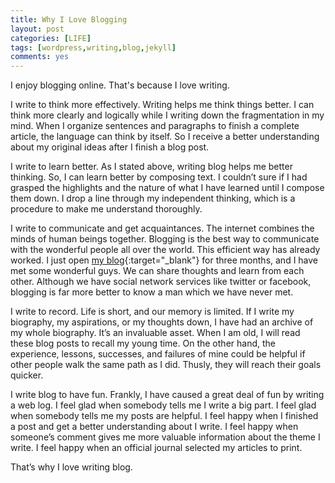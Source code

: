 ```yaml
---
title: Why I Love Blogging
layout: post
categories: [LIFE]
tags: [wordpress,writing,blog,jekyll]
comments: yes
---
```



I enjoy blogging online. That's because I love writing.

I write to think more effectively. Writing helps me think things better. I can think more clearly and logically while I writing down the fragmentation in my mind. When I organize sentences and paragraphs to finish a complete article, the language can think by itself. So I receive a better understanding about my original ideas after I finish a blog post.

I write to learn better. As I stated above, writing blog helps me better thinking. So, I can learn better by composing text. I couldn’t sure if I had grasped the highlights and the nature of what I have learned until I compose them down. I drop a line through my independent thinking, which is a procedure to make me understand thoroughly.

I write to communicate and get acquaintances. The internet combines the minds of human beings together. Blogging is the best way to communicate with the wonderful people all over the world. This efficient way has already worked. I just open [my blog](http://songchunlin.net/cn/){:target="_blank"} for three months, and I have met some wonderful guys. We can share thoughts and learn from each other. Although we have social network services like twitter or facebook, blogging is far more better to know a man which we have never met.

I write to record. Life is short, and our memory is limited. If I write my biography, my aspirations, or my thoughts down, I have had an archive of my whole biography. It’s an invaluable asset. When I am old, I will read these blog posts to recall my young time. On the other hand, the experience, lessons, successes, and failures of mine could be helpful if other people walk the same path as I did. Thusly, they will reach their goals quicker.

I write blog to have fun. Frankly, I have caused a great deal of fun by writing a web log. I feel glad when somebody tells me I write a big part. I feel glad when somebody tells me my posts are helpful. I feel happy when I finished a post and get a better understanding about I write. I feel happy when someone’s comment gives me more valuable information about the theme I write. I feel happy when an official journal selected my articles to print.

That’s why I love writing blog.